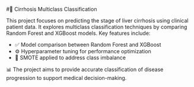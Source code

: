 #🔬 Cirrhosis Multiclass Classification

This project focuses on predicting the stage of liver cirrhosis using clinical patient data. It explores multiclass classification techniques by comparing Random Forest and XGBoost models. Key features include:
- ✅ Model comparison between Random Forest and XGBoost
- ⚙️ Hyperparameter tuning for performance optimization
- 🔄 SMOTE applied to address class imbalance

📊 The project aims to provide accurate classification of disease progression to support medical decision-making.

